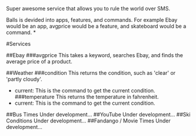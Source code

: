 Super awesome service that allows you to rule the world over SMS.

Balls is devided into apps, features, and commands. For example Ebay would be an app, avgprice would be a feature, and skateboard would be a command.
*

#Services

##Ebay
###avgprice
This takes a keyword, searches Ebay, and finds the average price of a product.

##Weather
###condition
This returns the condition, such as 'clear' or 'partly cloudy'.
*  current: This is the command to get the current condition.
###temperature
This returns the temperature in fahrenheit.
*  current: This is the command to get the current condition.

##Bus Times
Under development...
##YouTube
Under development...
##Ski Conditions
Under development...
##Fandango / Movie Times
Under development...